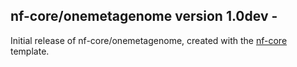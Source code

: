 
## nf-core/onemetagenome version 1.0dev - <date>
Initial release of nf-core/onemetagenome, created with the [nf-core](http://nf-co.re/) template.
